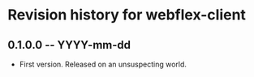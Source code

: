 # Revision history for webflex-client

## 0.1.0.0 -- YYYY-mm-dd

* First version. Released on an unsuspecting world.
